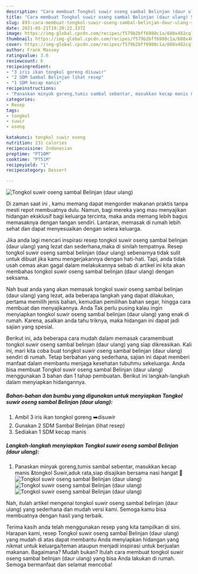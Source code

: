 ```yaml
---
description: "Cara membuat Tongkol suwir oseng sambal Belinjan (daur ulang) Sederhana Untuk Jualan"
title: "Cara membuat Tongkol suwir oseng sambal Belinjan (daur ulang) Sederhana Untuk Jualan"
slug: 893-cara-membuat-tongkol-suwir-oseng-sambal-belinjan-daur-ulang-sederhana-untuk-jualan
date: 2021-05-21T19:20:22.337Z
image: https://img-global.cpcdn.com/recipes/f579b2bff6980c1a/680x482cq70/tongkol-suwir-oseng-sambal-belinjan-daur-ulang-foto-resep-utama.jpg
thumbnail: https://img-global.cpcdn.com/recipes/f579b2bff6980c1a/680x482cq70/tongkol-suwir-oseng-sambal-belinjan-daur-ulang-foto-resep-utama.jpg
cover: https://img-global.cpcdn.com/recipes/f579b2bff6980c1a/680x482cq70/tongkol-suwir-oseng-sambal-belinjan-daur-ulang-foto-resep-utama.jpg
author: Frank Massey
ratingvalue: 3.6
reviewcount: 6
recipeingredient:
- "3 iris ikan tongkol goreng disuwir"
- "2 SDM Sambal Belinjan lihat resep"
- "1 SDM kecap manis"
recipeinstructions:
- "Panaskan minyak goreng,tumis sambal sebentar, masukkan kecap manis &amp;tongkol Suwir,aduk rata,siap disajikan bersama nasi hangat 🤤"
categories:
- Resep
tags:
- tongkol
- suwir
- oseng

katakunci: tongkol suwir oseng 
nutrition: 231 calories
recipecuisine: Indonesian
preptime: "PT10M"
cooktime: "PT51M"
recipeyield: "1"
recipecategory: Dessert

---
```



![Tongkol suwir oseng sambal Belinjan (daur ulang)](https://img-global.cpcdn.com/recipes/f579b2bff6980c1a/680x482cq70/tongkol-suwir-oseng-sambal-belinjan-daur-ulang-foto-resep-utama.jpg)

Di zaman  saat ini , kamu memang dapat mengorder makanan praktis tanpa mesti repot membuatnya dulu. Namun, bagi mereka yang mau menyajikan hidangan eksklusif bagi keluarga tercinta, maka anda memang lebih bagus memasaknya dengan tangan sendiri. Lantaran, memasak di rumah lebih sehat dan dapat menyesuaikan dengan selera keluarga.

Jika anda lagi mencari inspirasi resep tongkol suwir oseng sambal belinjan (daur ulang) yang lezat dan sederhana,maka di sinilah tempatnya. Resep tongkol suwir oseng sambal belinjan (daur ulang)  sebenarnya tidak sulit untuk dibuat jika kamu mengerjakannya dengan hati-hati. Tapi, anda tidak usah cemas akan gagal dalam melakukannya 
sebab di artikel ini kita akan membahas tongkol suwir oseng sambal belinjan (daur ulang) dengan seksama.  



Nah buat anda yang akan memasak tongkol suwir oseng sambal belinjan (daur ulang) yang lezat, ada beberapa langkah yang dapat dilakukan, pertama memilih jenis bahan, kemudian pemilihan bahan segar, hingga cara membuat dan menyajikannya. Anda Tak perlu pusing kalau ingin menyiapkan tongkol suwir oseng sambal belinjan (daur ulang) yang enak di rumah. Karena, asalkan anda  tahu triknya, maka hidangan ini dapat jadi sajian yang spesial.

Berikut ini, ada beberapa cara mudah dalam memasak caramembuat tongkol suwir oseng sambal belinjan (daur ulang) yang siap dikreasikan. Kali ini, mari kita coba buat tongkol suwir oseng sambal belinjan (daur ulang) sendiri di rumah. Tetap berbahan yang sederhana, sajian ini dapat memberi manfaat dalam membantu menjaga kesehatan tubuhmu sekeluarga. Anda bisa membuat Tongkol suwir oseng sambal Belinjan (daur ulang) menggunakan 3 bahan dan 1 tahap pembuatan. Berikut ini langkah-langkah dalam menyiapkan hidangannya.

<!--inarticleads1-->

##### Bahan-bahan dan bumbu yang digunakan untuk menyiapkan Tongkol suwir oseng sambal Belinjan (daur ulang):

1. Ambil 3 iris ikan tongkol goreng ➡️disuwir
1. Gunakan 2 SDM Sambal Belinjan (lihat resep)
1. Sediakan 1 SDM kecap manis




<!--inarticleads2-->

##### Langkah-langkah menyiapkan Tongkol suwir oseng sambal Belinjan (daur ulang):

1. Panaskan minyak goreng,tumis sambal sebentar, masukkan kecap manis &amp;tongkol Suwir,aduk rata,siap disajikan bersama nasi hangat 🤤
<img src="https://img-global.cpcdn.com/steps/83b0815993404114/160x128cq70/tongkol-suwir-oseng-sambal-belinjan-daur-ulang-langkah-memasak-1-foto.jpg" alt="Tongkol suwir oseng sambal Belinjan (daur ulang)"><img src="https://img-global.cpcdn.com/steps/864a9f6c7f994294/160x128cq70/tongkol-suwir-oseng-sambal-belinjan-daur-ulang-langkah-memasak-1-foto.jpg" alt="Tongkol suwir oseng sambal Belinjan (daur ulang)"><img src="https://img-global.cpcdn.com/steps/ee5b9ec6223d8d25/160x128cq70/tongkol-suwir-oseng-sambal-belinjan-daur-ulang-langkah-memasak-1-foto.jpg" alt="Tongkol suwir oseng sambal Belinjan (daur ulang)">



Nah, itulah artikel mengenai  tongkol suwir oseng sambal belinjan (daur ulang)  yang sederhana dan mudah versi kami. Semoga kamu bisa membuatnya dengan hasil yang terbaik. 

Terima kasih anda telah menggunakan resep yang kita tampilkan di sini. Harapan kami, resep  Tongkol suwir oseng sambal Belinjan (daur ulang) yang mudah di atas dapat membantu Anda menyiapkan hidangan yang nikmat untuk keluarga/teman ataupun menjadi inspirasi untuk berjualan makanan. Bagaimana? Mudah bukan? Itulah cara membuat tongkol suwir oseng sambal belinjan (daur ulang) yang bisa Anda lakukan di rumah. Semoga bermanfaat dan selamat mencoba!

